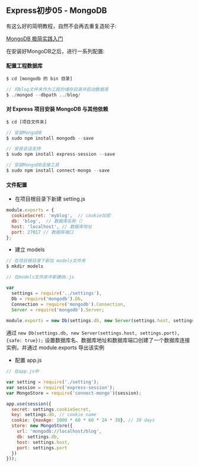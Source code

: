 ## Express初步05 - MongoDB

有这么好的简明教程，自然不会再去重复造轮子:

[MongoDB 极简实践入门](https://github.com/StevenSLXie/Tutorials-for-Web-Developers/blob/master/MongoDB%20%E6%9E%81%E7%AE%80%E5%AE%9E%E8%B7%B5%E5%85%A5%E9%97%A8.md)

在安装好MongoDB之后，进行一系列配置:

#### 配置工程数据库

```js
$ cd [mongodb 的 bin 目录]

// 将blog文件夹作为工程的储存目录并启动数据库
$ ./mongod --dbpath ../blog/
```

#### 对 Express 项目安装 MongoDB 与其他依赖

```js
$ cd [项目文件夹]

// 安装MongoDB
$ sudo npm install mongodb --save

// 安装会话支持
$ sudo npm install express-session --save

// 安装MongoDB连接工具
$ sudo npm install connect-mongo --save
```

#### 文件配置

- 在项目根目录下新建 setting.js

```js
module.exports = { 
  cookieSecret: 'myblog',  // cookie加密
  db: 'blog',  // 数据库名称（）
  host: 'localhost', // 数据库地址
  port: 27017 // 数据库端口
}; 
```

- 建立 models

```js
// 在项目根目录下新加 models文件夹
$ mkdir models

// 在models文件夹中新建db.js

var 
  settings = require('../settings'),
  Db = require('mongodb').Db,
  Connection = require('mongodb').Connection,
  Server = require('mongodb').Server;
  
module.exports = new Db(settings.db, new Server(settings.host, settings.port), {safe: true});
```

通过 `new Db(settings.db, new Server(settings.host, settings.port), {safe: true});` 设置数据库名、数据库地址和数据库端口创建了一个数据库连接实例，并通过 module.exports 导出该实例

- 配置 app.js

```js
// 在app.js中

var setting = require('./setting');
var session = require('express-session');
var MongoStore = require('connect-mongo')(session);

app.use(session({
  secret: settings.cookieSecret,
  key: settings.db, // cookie name
  cookie: {maxAge: 1000 * 60 * 60 * 24 * 30}, // 30 days
  store: new MongoStore({
    url: 'mongodb://localhost/blog',
    db: settings.db,
    host: settings.host,
    port: settings.port
  })
}));

```